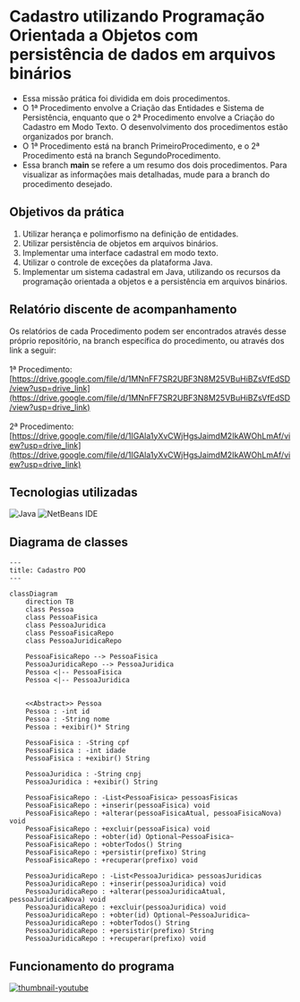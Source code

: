 # Cadastro utilizando Programação Orientada a Objetos com persistência de dados em arquivos binários

- Essa missão prática foi dividida em dois procedimentos. 
- O 1ª Procedimento envolve a Criação das Entidades e Sistema de Persistência, enquanto que o 2ª Procedimento envolve a Criação do Cadastro em Modo Texto. O desenvolvimento dos procedimentos estão organizados por branch. 
- O 1ª Procedimento está na branch PrimeiroProcedimento, e o 2ª Procedimento está na branch SegundoProcedimento.
- Essa branch **main** se refere a um resumo dos dois procedimentos. Para visualizar as informações mais detalhadas, mude para a branch do procedimento desejado.

## Objetivos da prática
1. Utilizar herança e polimorfismo na  definição de entidades.
2. Utilizar persistência de objetos em arquivos binários.
3. Implementar uma interface cadastral em modo texto.
4. Utilizar o controle de exceções da plataforma Java.
5. Implementar um sistema cadastral em Java,
utilizando os recursos da programação orientada a objetos e a persistência em
arquivos binários.

## Relatório discente de acompanhamento

Os relatórios de cada Procedimento podem ser encontrados através desse próprio repositório, na branch específica do procedimento, ou através dos link a seguir:
<br><br>
1ª Procedimento: [https://drive.google.com/file/d/1MNnFF7SR2UBF3N8M25VBuHiBZsVfEdSD/view?usp=drive_link](https://drive.google.com/file/d/1MNnFF7SR2UBF3N8M25VBuHiBZsVfEdSD/view?usp=drive_link)
<br><br>
2ª Procedimento: [https://drive.google.com/file/d/1IGAla1yXvCWjHgsJaimdM2IkAWOhLmAf/view?usp=drive_link](https://drive.google.com/file/d/1IGAla1yXvCWjHgsJaimdM2IkAWOhLmAf/view?usp=drive_link)

## Tecnologias utilizadas
![Java](https://img.shields.io/badge/java-%23ED8B00.svg?style=for-the-badge&logo=openjdk&logoColor=white)
![NetBeans IDE](https://img.shields.io/badge/NetBeansIDE-1B6AC6.svg?style=for-the-badge&logo=apache-netbeans-ide&logoColor=white)

## Diagrama de classes
```mermaid
---
title: Cadastro POO
---

classDiagram
    direction TB
    class Pessoa
    class PessoaFisica
    class PessoaJuridica
    class PessoaFisicaRepo
    class PessoaJuridicaRepo
    
    PessoaFisicaRepo --> PessoaFisica
    PessoaJuridicaRepo --> PessoaJuridica
    Pessoa <|-- PessoaFisica
    Pessoa <|-- PessoaJuridica
    
    
    <<Abstract>> Pessoa
    Pessoa : -int id
    Pessoa : -String nome
    Pessoa : +exibir()* String
    
    PessoaFisica : -String cpf
    PessoaFisica : -int idade
    PessoaFisica : +exibir() String
    
    PessoaJuridica : -String cnpj
    PessoaJuridica : +exibir() String
    
    PessoaFisicaRepo : -List<PessoaFisica> pessoasFisicas
    PessoaFisicaRepo : +inserir(pessoaFisica) void
    PessoaFisicaRepo : +alterar(pessoaFisicaAtual, pessoaFisicaNova) void
    PessoaFisicaRepo : +excluir(pessoaFisica) void
    PessoaFisicaRepo : +obter(id) Optional~PessoaFisica~
    PessoaFisicaRepo : +obterTodos() String
    PessoaFisicaRepo : +persistir(prefixo) String
    PessoaFisicaRepo : +recuperar(prefixo) void
    
    PessoaJuridicaRepo : -List<PessoaJuridica> pessoasJuridicas
    PessoaJuridicaRepo : +inserir(pessoaJuridica) void
    PessoaJuridicaRepo : +alterar(pessoaJuridicaAtual, pessoaJuridicaNova) void
    PessoaJuridicaRepo : +excluir(pessoaJuridica) void
    PessoaJuridicaRepo : +obter(id) Optional~PessoaJuridica~
    PessoaJuridicaRepo : +obterTodos() String
    PessoaJuridicaRepo : +persistir(prefixo) String
    PessoaJuridicaRepo : +recuperar(prefixo) void
```

## Funcionamento do programa

[![thumbnail-youtube](https://github.com/user-attachments/assets/9180ebf7-6586-4dba-afa1-ffd3f2c19a73)](https://youtu.be/3Xbii-ZHBXQ)
